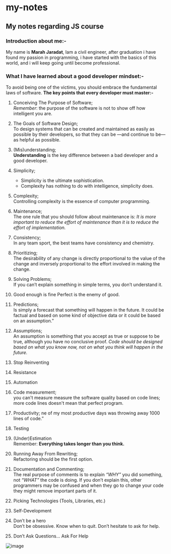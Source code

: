 # my-notes

## My notes regarding JS course

### **Introduction about me:-**

My name is **Marah Jaradat**, Iam a civil engineer, after graduation i have found my passion in programming, i have started with the basics of this world, and i will keep going until become professional.

### **What I have learned about a good developer mindset:-**

To avoid being one of the victims, you should embrace the fundamental laws of software.
**The key points that every developer must master:-**

1. Conceiving The Purpose of Software;  
*Remember*: the purpose of the software is not to show off how intelligent you are.

2. The Goals of Software Design;  
 To design systems that can be created and maintained as easily as possible by their developers, so that they can be —and continue to be— as helpful as possible.

3. (Mis)understanding;  
**Understanding** is the key difference between a bad developer and a good developer.

4. Simplicity;  

   * Simplicity is the ultimate sophistication.  
   * Complexity has nothing to do with intelligence, simplicity does.

5. Complexity;  
   Controlling complexity is the essence of computer programming.

6. Maintenance;  
    The one rule that you should follow about maintenance is:
    *It is more important to reduce the effort of maintenance than it is to reduce the effort of implementation.*

7. Consistency;  
    In any team sport, the best teams have consistency and chemistry.

8. Prioritizing;  
    The desirability of any change is directly proportional to the value of the change and inversely proportional to the effort involved in making the change.

9. Solving Problems;  
    If you can’t explain something in simple terms, you don’t understand it.

10. Good enough is fine
    Perfect is the enemy of good.

11. Predictions;  
    Is simply a forecast that something will happen in the future. It could be factual and based on some kind of objective data or it could be based on an assumption.”

12. Assumptions;  
    An assumption is something that you accept as true or suppose to be true, although you have no conclusive proof.
    *Code should be designed based on what you know now, not on what you think will happen in the future.*

13. Stop Reinventing  

14. Resistance  

15. Automation  
16. Code measurement;  
    you can't measure measure the software quality based on code lines; more code lines doesn't mean that perfect program.

17. Productivity;
    ne of my most productive days was throwing away 1000 lines of code.”

18. Testing

19. (Under)Estimation  
    Remember:
    **Everything takes longer than you think.**

20. Running Away From Rewriting;  
    Refactoring should be the first option.

21. Documentation and Commenting;  
    The real purpose of comments is to explain *“WHY”* you did something, not *“WHAT”* the code is doing. If you don’t explain this, other programmers may be confused and when they go to change your code they might remove important parts of it.

22. Picking Technologies (Tools, Libraries, etc.)  

23. Self-Development  

24. Don’t be a hero  
Don’t be obsessive. Know when to quit. Don’t hesitate to ask for help.

25. Don’t Ask Questions… Ask For Help

![image](https://upload.wikimedia.org/wikipedia/commons/thumb/4/48/Markdown-mark.svg/1200px-Markdown-mark.svg.png)
